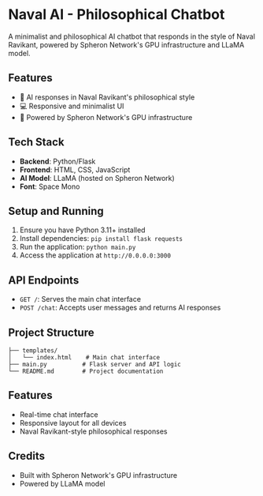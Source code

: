 
# Naval AI - Philosophical Chatbot

A minimalist and philosophical AI chatbot that responds in the style of Naval Ravikant, powered by Spheron Network's GPU infrastructure and LLaMA model.

## Features

- 🧠 AI responses in Naval Ravikant's philosophical style
- 💻 Responsive and minimalist UI
- 🚀 Powered by Spheron Network's GPU infrastructure

## Tech Stack

- **Backend**: Python/Flask
- **Frontend**: HTML, CSS, JavaScript
- **AI Model**: LLaMA (hosted on Spheron Network)
- **Font**: Space Mono

## Setup and Running

1. Ensure you have Python 3.11+ installed
2. Install dependencies: `pip install flask requests`
3. Run the application: `python main.py`
4. Access the application at `http://0.0.0.0:3000`

## API Endpoints

- `GET /`: Serves the main chat interface
- `POST /chat`: Accepts user messages and returns AI responses

## Project Structure

```
├── templates/
│   └── index.html    # Main chat interface
├── main.py          # Flask server and API logic
└── README.md        # Project documentation
```

## Features

- Real-time chat interface
- Responsive layout for all devices
- Naval Ravikant-style philosophical responses

## Credits

- Built with Spheron Network's GPU infrastructure
- Powered by LLaMA model
